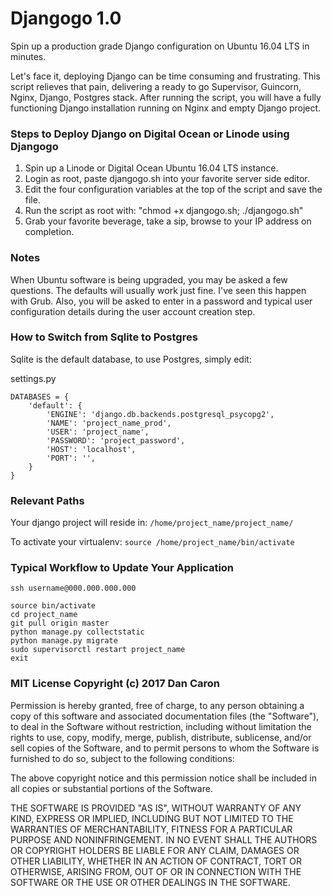 # Djangogo 1.0
Spin up a production grade Django configuration on Ubuntu 16.04 LTS in minutes. 

Let's face it, deploying Django can be time consuming and frustrating. This script relieves that pain, delivering a ready to go Supervisor, Guincorn, Nginx, Django, Postgres stack. After running the script, you will have a fully functioning Django installation running on Nginx and empty Django project. 

### Steps to Deploy Django on Digital Ocean or Linode using Djangogo

1. Spin up a Linode or Digital Ocean Ubuntu 16.04 LTS instance.
2. Login as root, paste djangogo.sh into your favorite server side editor.
3. Edit the four configuration variables at the top of the script and save the file.
4. Run the script as root with: "chmod +x djangogo.sh; ./djangogo.sh"
5. Grab your favorite beverage, take a sip, browse to your IP address on completion.

### Notes
When Ubuntu software is being upgraded, you may be asked a few questions. The defaults will usually work just fine. I've seen this happen with Grub. Also, you will be asked to enter in a password and typical user configuration details during the user account creation step. 

### How to Switch from Sqlite to Postgres
Sqlite is the default database, to use Postgres, simply edit:

settings.py
~~~~
DATABASES = {
    'default': {
        'ENGINE': 'django.db.backends.postgresql_psycopg2',
        'NAME': 'project_name_prod',
        'USER': 'project_name',
        'PASSWORD': 'project_password',
        'HOST': 'localhost',
        'PORT': '',
    }
}
~~~~

### Relevant Paths

Your django project will reside in:
`/home/project_name/project_name/`

To activate your virtualenv:
`source /home/project_name/bin/activate`

### Typical Workflow to Update Your Application

~~~~
ssh username@000.000.000.000

source bin/activate
cd project_name
git pull origin master
python manage.py collectstatic
python manage.py migrate
sudo supervisorctl restart project_name
exit
~~~~

### MIT License Copyright (c) 2017 Dan Caron

Permission is hereby granted, free of charge, to any person obtaining a copy
of this software and associated documentation files (the "Software"), to deal
in the Software without restriction, including without limitation the rights
to use, copy, modify, merge, publish, distribute, sublicense, and/or sell
copies of the Software, and to permit persons to whom the Software is
furnished to do so, subject to the following conditions:

The above copyright notice and this permission notice shall be included in all
copies or substantial portions of the Software.

THE SOFTWARE IS PROVIDED "AS IS", WITHOUT WARRANTY OF ANY KIND, EXPRESS OR
IMPLIED, INCLUDING BUT NOT LIMITED TO THE WARRANTIES OF MERCHANTABILITY,
FITNESS FOR A PARTICULAR PURPOSE AND NONINFRINGEMENT. IN NO EVENT SHALL THE
AUTHORS OR COPYRIGHT HOLDERS BE LIABLE FOR ANY CLAIM, DAMAGES OR OTHER
LIABILITY, WHETHER IN AN ACTION OF CONTRACT, TORT OR OTHERWISE, ARISING FROM,
OUT OF OR IN CONNECTION WITH THE SOFTWARE OR THE USE OR OTHER DEALINGS IN THE
SOFTWARE.